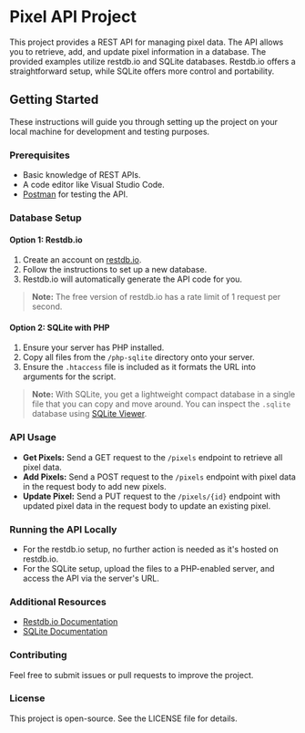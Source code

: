 # Pixel API Project

This project provides a REST API for managing pixel data. The API allows you to retrieve, add, and update pixel information in a database. The provided examples utilize restdb.io and SQLite databases. Restdb.io offers a straightforward setup, while SQLite offers more control and portability.

## Getting Started

These instructions will guide you through setting up the project on your local machine for development and testing purposes. 

### Prerequisites

- Basic knowledge of REST APIs.
- A code editor like Visual Studio Code.
- [Postman](https://www.postman.com/) for testing the API.

### Database Setup

#### Option 1: Restdb.io

1. Create an account on [restdb.io](https://restdb.io/).
2. Follow the instructions to set up a new database.
3. Restdb.io will automatically generate the API code for you.
   
> **Note:** The free version of restdb.io has a rate limit of 1 request per second.

#### Option 2: SQLite with PHP

1. Ensure your server has PHP installed.
2. Copy all files from the `/php-sqlite` directory onto your server.
3. Ensure the `.htaccess` file is included as it formats the URL into arguments for the script.

> **Note:** With SQLite, you get a lightweight compact database in a single file that you can copy and move around. You can inspect the `.sqlite` database using [SQLite Viewer](https://sqliteviewer.app/).

### API Usage

- **Get Pixels:** Send a GET request to the `/pixels` endpoint to retrieve all pixel data.
- **Add Pixels:** Send a POST request to the `/pixels` endpoint with pixel data in the request body to add new pixels.
- **Update Pixel:** Send a PUT request to the `/pixels/{id}` endpoint with updated pixel data in the request body to update an existing pixel.

### Running the API Locally

- For the restdb.io setup, no further action is needed as it's hosted on restdb.io.
- For the SQLite setup, upload the files to a PHP-enabled server, and access the API via the server's URL.

### Additional Resources

- [Restdb.io Documentation](https://restdb.io/docs/)
- [SQLite Documentation](https://www.sqlite.org/docs.html)

### Contributing

Feel free to submit issues or pull requests to improve the project.

### License

This project is open-source. See the LICENSE file for details.
